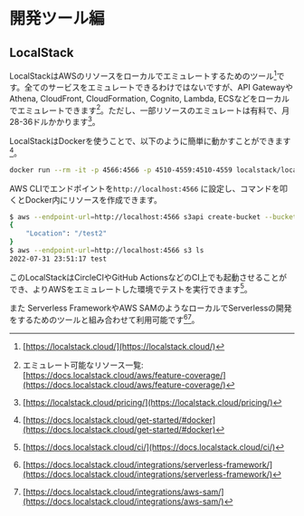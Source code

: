 # 開発ツール編
## LocalStack
LocalStackはAWSのリソースをローカルでエミュレートするためのツール[^local_stack]です。全てのサービスをエミュレートできるわけではないですが、API GatewayやAthena, CloudFront, CloudFormation, Cognito, Lambda, ECSなどをローカルでエミュレートできます[^local_stack_support]。ただし、一部リソースのエミュレートは有料で、月28-36ドルかかります[^local_stack_price]。

LocalStackはDockerを使うことで、以下のように簡単に動かすことができます[^how_to_use_local_stack]。

```bash
docker run --rm -it -p 4566:4566 -p 4510-4559:4510-4559 localstack/localstack
```

AWS CLIでエンドポイントを`http://localhost:4566` に設定し、コマンドを叩くとDocker内にリソースを作成できます。

```bash
$ aws --endpoint-url=http://localhost:4566 s3api create-bucket --bucket test --region us-east-1
{
    "Location": "/test2"
}
$ aws --endpoint-url=http://localhost:4566 s3 ls
2022-07-31 23:51:17 test
```

このLocalStackはCircleCIやGitHub ActionsなどのCI上でも起動させることができ、よりAWSをエミュレートした環境でテストを実行できます[^local_stack_in_ci]。

また Serverless FrameworkやAWS SAMのようなローカルでServerlessの開発をするためのツールと組み合わせて利用可能です[^local_stack_integration1][^local_stack_integration2]。

[^local_stack]: [https://localstack.cloud/](https://localstack.cloud/)
[^local_stack_support]: エミュレート可能なリソース一覧: [https://docs.localstack.cloud/aws/feature-coverage/](https://docs.localstack.cloud/aws/feature-coverage/)
[^local_stack_price]: [https://localstack.cloud/pricing/](https://localstack.cloud/pricing/)
[^how_to_use_local_stack]: [https://docs.localstack.cloud/get-started/#docker](https://docs.localstack.cloud/get-started/#docker)
[^local_stack_in_ci]: [https://docs.localstack.cloud/ci/](https://docs.localstack.cloud/ci/)
[^local_stack_integration1]: [https://docs.localstack.cloud/integrations/serverless-framework/](https://docs.localstack.cloud/integrations/serverless-framework/)
[^local_stack_integration2]: [https://docs.localstack.cloud/integrations/aws-sam/](https://docs.localstack.cloud/integrations/aws-sam/)
